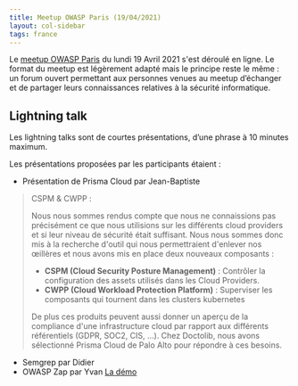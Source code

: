 ```yaml
---
title: Meetup OWASP Paris (19/04/2021)
layout: col-sidebar
tags: france
---
```


Le [meetup OWASP Paris](https://t.co/ZTNrEhIKrE) du lundi 19 Avril 2021 s'est déroulé en ligne. Le format du meetup est légèrement adapté mais le principe reste le même : un forum ouvert permettant aux personnes venues au meetup d’échanger et de partager leurs connaissances relatives à la sécurité informatique.

## Lightning talk

Les lightning talks sont de courtes présentations, d’une phrase à 10 minutes maximum.

Les présentations proposées par les participants étaient : 

 - Présentation de Prisma Cloud par Jean-Baptiste

> CSPM & CWPP :
>
> Nous nous sommes rendus compte que nous ne connaissions pas précisément ce que nous utilisions sur les différents cloud providers et si leur niveau de sécurité était suffisant.
> Nous nous sommes donc mis à la recherche d'outil qui nous permettraient d'enlever nos œillères et nous avons mis en place deux nouveaux composants :
> 
> - **CSPM (Cloud Security Posture Management)** : Contrôler la configuration des assets utilisés dans les Cloud Providers.
> - **CWPP (Cloud Workload Protection Platform)** : Superviser les composants qui tournent dans les clusters kubernetes
> 
> De plus ces produits peuvent aussi donner un aperçu de la compliance d'une infrastructure cloud par rapport aux différents référentiels (GDPR, SOC2, CIS, ...).
> Chez Doctolib, nous avons sélectionné Prisma Cloud de Palo Alto pour répondre à ces besoins.

 - Semgrep par Didier
 - OWASP Zap par Yvan [La démo](https://github.com/cotonne/security/tree/master/demo-owasp)
